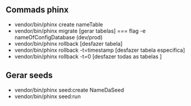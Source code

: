 ## Commads phinx 

  - vendor/bin/phinx create nameTable
  - vendor/bin/phinx migrate [gerar tabelas] === flag -e nameOfConfigDatabase (dev/prod)
  - vendor/bin/phinx rollback [desfazer tabela]
  - vendor/bin/phinx rollback -t=timestamp [desfazer tabela especifica]
  - vendor/bin/phinx rollback -t=0 [desfazer todas as tabelas ]


## Gerar seeds

  - vendor/bin/phinx seed:create NameDaSeed
  - vendor/bin/phinx seed:run
